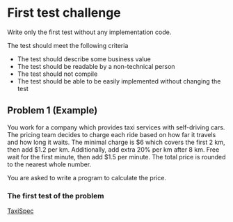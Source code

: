 # First test challenge

Write only the first test without any implementation code.

The test should meet the following criteria
* The test should describe some business value
* The test should be readable by a non-technical person
* The test should not compile
* The test should be able to be easily implemented without changing the test

## Problem 1 (Example)

You work for a company which provides taxi services with self-driving cars. The pricing team decides to charge each ride based on how far it travels and how long it waits. The minimal charge is $6 which covers the first 2 km, then add $1.2 per km. Additionally, add extra 20% per km after 8 km. Free wait for the first minute, then add $1.5 per minute. The total price is rounded to the nearest whole number.

You are asked to write a program to calculate the price.

### The first test of the problem

[TaxiSpec](app/src/test/kotlin/me/heaton/TaxiSpec.kt)